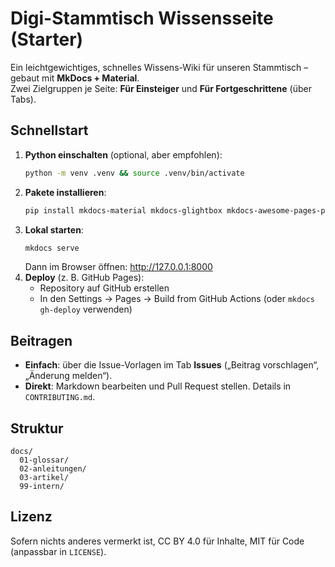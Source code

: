# Digi-Stammtisch Wissensseite (Starter)

Ein leichtgewichtiges, schnelles Wissens-Wiki für unseren Stammtisch – gebaut mit **MkDocs + Material**.  
Zwei Zielgruppen je Seite: **Für Einsteiger** und **Für Fortgeschrittene** (über Tabs).

## Schnellstart

1. **Python einschalten** (optional, aber empfohlen):  
   ```bash
   python -m venv .venv && source .venv/bin/activate
   ```
2. **Pakete installieren**:  
   ```bash
   pip install mkdocs-material mkdocs-glightbox mkdocs-awesome-pages-plugin
   ```
3. **Lokal starten**:  
   ```bash
   mkdocs serve
   ```
   Dann im Browser öffnen: http://127.0.0.1:8000
4. **Deploy** (z. B. GitHub Pages):  
   - Repository auf GitHub erstellen
   - In den Settings → Pages → Build from GitHub Actions (oder `mkdocs gh-deploy` verwenden)

## Beitragen

- **Einfach**: über die Issue-Vorlagen im Tab **Issues** („Beitrag vorschlagen“, „Änderung melden“).
- **Direkt**: Markdown bearbeiten und Pull Request stellen. Details in `CONTRIBUTING.md`.

## Struktur

```
docs/
  01-glossar/
  02-anleitungen/
  03-artikel/
  99-intern/
```

## Lizenz

Sofern nichts anderes vermerkt ist, CC BY 4.0 für Inhalte, MIT für Code (anpassbar in `LICENSE`).
